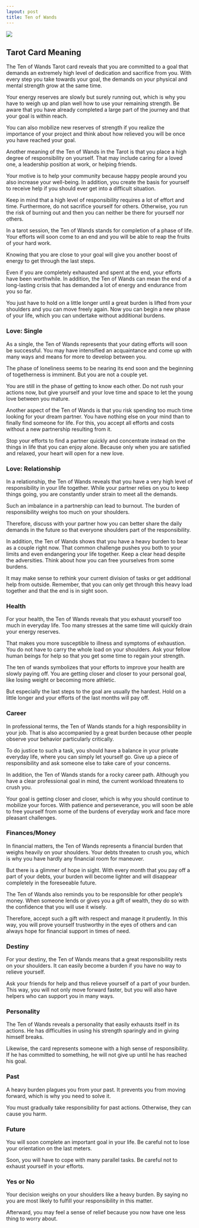 ```yaml
---
layout: post
title: Ten of Wands
---
```


![](../images/Ten-of-Wands-Tarot-Card-Meaning-732x1024.webp)

## Tarot Card Meaning
The Ten of Wands Tarot card reveals that you are committed to a goal that demands an extremely high level of dedication and sacrifice from you. With every step you take towards your goal, the demands on your physical and mental strength grow at the same time.

Your energy reserves are slowly but surely running out, which is why you have to weigh up and plan well how to use your remaining strength. Be aware that you have already completed a large part of the journey and that your goal is within reach.

You can also mobilize new reserves of strength if you realize the importance of your project and think about how relieved you will be once you have reached your goal.

Another meaning of the Ten of Wands in the Tarot is that you place a high degree of responsibility on yourself. That may include caring for a loved one, a leadership position at work, or helping friends.

Your motive is to help your community because happy people around you also increase your well-being. In addition, you create the basis for yourself to receive help if you should ever get into a difficult situation.

Keep in mind that a high level of responsibility requires a lot of effort and time. Furthermore, do not sacrifice yourself for others. Otherwise, you run the risk of burning out and then you can neither be there for yourself nor others.

In a tarot session, the Ten of Wands stands for completion of a phase of life. Your efforts will soon come to an end and you will be able to reap the fruits of your hard work.

Knowing that you are close to your goal will give you another boost of energy to get through the last steps.

Even if you are completely exhausted and spent at the end, your efforts have been worthwhile. In addition, the Ten of Wands can mean the end of a long-lasting crisis that has demanded a lot of energy and endurance from you so far.

You just have to hold on a little longer until a great burden is lifted from your shoulders and you can move freely again. Now you can begin a new phase of your life, which you can undertake without additional burdens.


### Love: Single
As a single, the Ten of Wands represents that your dating efforts will soon be successful. You may have intensified an acquaintance and come up with many ways and means for more to develop between you.

The phase of loneliness seems to be nearing its end soon and the beginning of togetherness is imminent. But you are not a couple yet.

You are still in the phase of getting to know each other. Do not rush your actions now, but give yourself and your love time and space to let the young love between you mature.

Another aspect of the Ten of Wands is that you risk spending too much time looking for your dream partner. You have nothing else on your mind than to finally find someone for life. For this, you accept all efforts and costs without a new partnership resulting from it.

Stop your efforts to find a partner quickly and concentrate instead on the things in life that you can enjoy alone. Because only when you are satisfied and relaxed, your heart will open for a new love.

### Love: Relationship
In a relationship, the Ten of Wands reveals that you have a very high level of responsibility in your life together. While your partner relies on you to keep things going, you are constantly under strain to meet all the demands.

Such an imbalance in a partnership can lead to burnout. The burden of responsibility weighs too much on your shoulders.

Therefore, discuss with your partner how you can better share the daily demands in the future so that everyone shoulders part of the responsibility.

In addition, the Ten of Wands shows that you have a heavy burden to bear as a couple right now. That common challenge pushes you both to your limits and even endangering your life together. Keep a clear head despite the adversities. Think about how you can free yourselves from some burdens.

It may make sense to rethink your current division of tasks or get additional help from outside. Remember, that you can only get through this heavy load together and that the end is in sight soon.


### Health 

For your health, the Ten of Wands reveals that you exhaust yourself too much in everyday life. Too many stresses at the same time will quickly drain your energy reserves.

That makes you more susceptible to illness and symptoms of exhaustion. You do not have to carry the whole load on your shoulders. Ask your fellow human beings for help so that you get some time to regain your strength.

The ten of wands symbolizes
that your efforts to improve your health are slowly paying off. You are getting closer and closer to your personal goal, like losing weight or becoming more athletic.

But especially the last steps to the goal are usually the hardest. Hold on a little longer and your efforts of the last months will pay off.


### Career 

In professional terms, the Ten of Wands stands for a high responsibility in your job. That is also accompanied by a great burden because other people observe your behavior particularly critically.

To do justice to such a task, you should have a balance in your private everyday life, where you can simply let yourself go. Give up a piece of responsibility and ask someone else to take care of your concerns.

In addition, the Ten of Wands stands for a rocky career path. Although you have a clear professional goal in mind, the current workload threatens to crush you.

Your goal is getting closer and closer, which is why you should continue to mobilize your forces. With patience and perseverance, you will soon be able to free yourself from some of the burdens of everyday work and face more pleasant challenges.


### Finances/Money 

In financial matters, the Ten of Wands represents a financial burden that weighs heavily on your shoulders. Your debts threaten to crush you, which is why you have hardly any financial room for maneuver.

But there is a glimmer of hope in sight. With every month that you pay off a part of your debts, your burden will become lighter and will disappear completely in the foreseeable future.

The Ten of Wands also reminds you to be responsible for other people’s money. When someone lends or gives you a gift of wealth, they do so with the confidence that you will use it wisely.

Therefore, accept such a gift with respect and manage it prudently. In this way, you will prove yourself trustworthy in the eyes of others and can always hope for financial support in times of need.


### Destiny 

For your destiny, the Ten of Wands means that a great responsibility rests on your shoulders. It can easily become a burden if you have no way to relieve yourself.

Ask your friends for help and thus relieve yourself of a part of your burden. This way, you will not only move forward faster, but you will also have helpers who can support you in many ways.


### Personality
The Ten of Wands reveals a personality that easily exhausts itself in its actions. He has difficulties in using his strength sparingly and in giving himself breaks.

Likewise, the card represents someone with a high sense of responsibility. If he has committed to something, he will not give up until he has reached his goal.

### Past
A heavy burden plagues you from your past. It prevents you from moving forward, which is why you need to solve it.

You must gradually take responsibility for past actions. Otherwise, they can cause you harm.

### Future
You will soon complete an important goal in your life. Be careful not to lose your orientation on the last meters.

Soon, you will have to cope with many parallel tasks. Be careful not to exhaust yourself in your efforts.

### Yes or No
Your decision weighs on your shoulders like a heavy burden. By saying no you are most likely to fulfill your responsibility in this matter.

Afterward, you may feel a sense of relief because you now have one less thing to worry about.

